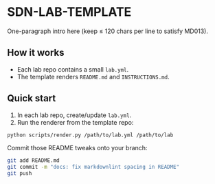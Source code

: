 # SDN-LAB-TEMPLATE

One-paragraph intro here (keep ≤ 120 chars per line to satisfy MD013).

## How it works

- Each lab repo contains a small `lab.yml`.
- The template renders `README.md` and `INSTRUCTIONS.md`.

## Quick start

1. In each lab repo, create/update `lab.yml`.
2. Run the renderer from the template repo:

```bash
python scripts/render.py /path/to/lab.yml /path/to/lab
```

Commit those README tweaks onto your branch:

```bash
git add README.md
git commit -m "docs: fix markdownlint spacing in README"
git push
```
